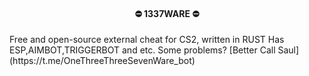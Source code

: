 <h4 align="center">
  ⛔ 1337WARE ⛔
</h4>
Free and open-source external cheat for CS2, written in RUST
Has ESP,AIMBOT,TRIGGERBOT and etc.
Some problems? [Better Call Saul](https://t.me/OneThreeThreeSevenWare_bot)
